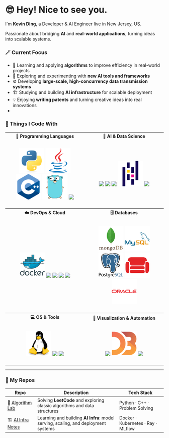 <h1 align="left">😎 Hey! Nice to see you.</h1>

<p align="Left">
I'm <b>Kevin Ding</b>, a Developer & AI Engineer live in New Jersey, US.<br>
  
Passionate about bridging <b>AI</b> and <b>real-world applications</b>, turning ideas into scalable systems.<br>
</p>

### 🪄 Current Focus
- 🧠 Learning and applying **algorithms** to improve efficiency in real-world projects  
- 🧰 Exploring and experimenting with **new AI tools and frameworks**  
- ⚙️ Developing **large-scale, high-concurrency data transmission systems**  
- 🏗️ Studying and building **AI infrastructure** for scalable deployment  
- 💡 Enjoying **writing patents** and turning creative ideas into real innovations
- 
### 🧰 Things I Code With

<table width="100%">
  <tr>
    <th width="50%">🧠 Programming Languages</th>
    <th width="50%">🤖 AI & Data Science</th>
  </tr>
  <tr>
    <td align="center" style="padding:25px;">
      <img src="https://raw.githubusercontent.com/devicons/devicon/master/icons/python/python-original.svg" width="80"/> 
      <img src="https://raw.githubusercontent.com/devicons/devicon/master/icons/java/java-original.svg" width="80"/> 
      <img src="https://raw.githubusercontent.com/devicons/devicon/master/icons/cplusplus/cplusplus-original.svg" width="80"/> 
      <img src="https://raw.githubusercontent.com/devicons/devicon/master/icons/go/go-original.svg" width="80"/> 
      <img src="https://www.vectorlogo.zone/logos/gnu_bash/gnu_bash-icon.svg" width="80"/> 
    </td>
    <td align="center" style="padding:25px;">
      <img src="https://www.vectorlogo.zone/logos/pytorch/pytorch-icon.svg" width="80"/> 
      <img src="https://www.vectorlogo.zone/logos/tensorflow/tensorflow-icon.svg" width="80"/> 
      <img src="https://upload.wikimedia.org/wikipedia/commons/0/05/Scikit_learn_logo_small.svg" width="80"/> 
      <img src="https://raw.githubusercontent.com/devicons/devicon/master/icons/pandas/pandas-original.svg" width="80"/> 
      <img src="https://seaborn.pydata.org/_images/logo-mark-lightbg.svg" width="80"/> 
    </td>
  </tr>

  <tr>
    <th>☁️ DevOps & Cloud</th>
    <th>🗄️ Databases</th>
  </tr>
  <tr>
    <td align="center" style="padding:25px;">
      <img src="https://raw.githubusercontent.com/devicons/devicon/master/icons/docker/docker-original-wordmark.svg" width="80"/> 
      <img src="https://www.vectorlogo.zone/logos/kubernetes/kubernetes-icon.svg" width="80"/> 
      <img src="https://www.vectorlogo.zone/logos/microsoft_azure/microsoft_azure-icon.svg" width="80"/> 
      <img src="https://www.vectorlogo.zone/logos/git-scm/git-scm-icon.svg" width="80"/> 
      <img src="https://www.vectorlogo.zone/logos/grafana/grafana-icon.svg" width="80"/> 
    </td>
    <td align="center" style="padding:25px;">
      <img src="https://raw.githubusercontent.com/devicons/devicon/master/icons/mongodb/mongodb-original-wordmark.svg" width="80"/> 
      <img src="https://raw.githubusercontent.com/devicons/devicon/master/icons/mysql/mysql-original-wordmark.svg" width="80"/> 
      <img src="https://raw.githubusercontent.com/devicons/devicon/master/icons/postgresql/postgresql-original-wordmark.svg" width="80"/> 
      <img src="https://raw.githubusercontent.com/devicons/devicon/master/icons/couchdb/couchdb-original.svg" width="80"/> 
      <img src="https://raw.githubusercontent.com/devicons/devicon/master/icons/oracle/oracle-original.svg" width="80"/> 
    </td>
  </tr>

  <tr>
    <th>💻 OS & Tools</th>
    <th>🔬 Visualization & Automation</th>
  </tr>
  <tr>
    <td align="center" style="padding:25px;">
      <img src="https://raw.githubusercontent.com/devicons/devicon/master/icons/linux/linux-original.svg" width="80"/> 
      <img src="https://www.vectorlogo.zone/logos/gnu_bash/gnu_bash-icon.svg" width="80"/> 
      <img src="https://www.vectorlogo.zone/logos/jenkins/jenkins-icon.svg" width="80"/> 
    </td>
    <td align="center" style="padding:25px;">
      <img src="https://www.vectorlogo.zone/logos/opencv/opencv-icon.svg" width="80"/> 
      <img src="https://raw.githubusercontent.com/devicons/devicon/master/icons/d3js/d3js-original.svg" width="80"/> 
      <img src="https://raw.githubusercontent.com/detain/svg-logos/780f25886640cef088af994181646db2f6b1a3f8/svg/selenium-logo.svg" width="80"/> 
    </td>
  </tr>
</table>

---

### 🧠 My Repos

| Repo                                                        | Description                                                                         | Tech Stack                         |
| ----------------------------------------------------------- | ----------------------------------------------------------------------------------- | ---------------------------------- |
| 🧩 [Algorithm Lab](https://github.com/yourrepo)             | Solving **LeetCode** and exploring classic algorithms and data structures           | Python · C++ · Problem Solving     |
| 🏗️ [AI Infra Notes](https://github.com/yourrepo)            | Learning and building **AI Infra**: model serving, scaling, and deployment systems | Docker · Kubernetes · Ray · MLflow |


